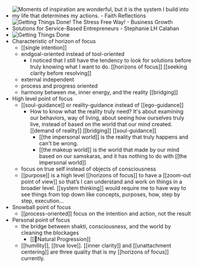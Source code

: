 - ![Moments of inspiration are wonderful, but it is the system I build into my  life that determines my actions. - Faith Reflections](https://image.slidesharecdn.com/gtd-100222135518-phpapp01/95/from-clutter-to-clear-a-guide-to-getting-things-done-part-i-37-728.jpg?cb=1266847017)
- ![Getting Things Done! The Stress Free Way! - Business Growth Solutions for  Service-Based Entrepreneurs - Stephanie LH Calahan](https://www.stephaniecalahan.com/wp-content/uploads/2014/01/your-areas-of-focus-gtd_horizons.jpg)
- ![Getting Things Done](https://image.slidesharecdn.com/gettingthingsdone-091027153602-phpapp02/95/getting-things-done-25-728.jpg?cb=1256657778)
- Characteristic of horizon of focus
    - [[single intention]]
    - endgoal-oriented  instead of tool-oriented
        - I noticed that I still have the tendency to look for solutions before truly knowing what I want to do. [[horizons of focus]] [[seeking clarity before resolving]]
    - external independent
    - process and progress oriented
    - harmony between me, inner energy, and the reality [[bridging]]
- High level point of focus
    - [[soul-guidance]]  or reality-guidance instead of [[ego-guidance]]
        - How to know what the reality truly need? It's about examining our behaviors, way of living, about seeing how ourselves truly live, instead of based on the world that our mind created. [[demand of reality]] [[bridging]] [[soul-guidance]]
            - [[the impersonal world]] is the reality that truly happens and can't be wrong.
            - [[the makeup world]] is the world that made by our mind based on our samskaras, and it has nothing to do with [[the impersonal world]]
    - focus on true self instead of objects of consciousness
    - [[purpose]] is a high level [[horizons of focus]] to have a [[zoom-out point of view]] so that’s I can understand and work on things in a broader level. [[system thinking]] would require me to have way to see things from top down like concepts, purposes, how, step by step, execution...
- Snowball point of focus
    - [[process-oriented]] focus on the intention and action, not the result
- Personal point of focus
    - the bridge between shakti, consciousness, and the world by cleaning the blockages
        - [[🌱Natural Progression]]
    - [[humility]], [[true love]]. [[inner clarity]] and [[unattachment centering]] are three quality that is my [[horizons of focus]] currently.  
